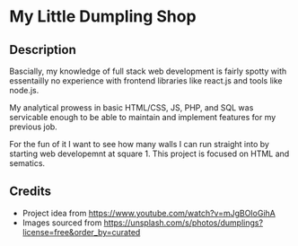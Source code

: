 # My Little Dumpling Shop
## Description
Bascially, my knowledge of full stack web development is fairly spotty with essentailly no experience with frontend libraries like react.js and tools like node.js.

My analytical prowess in basic HTML/CSS, JS, PHP, and SQL was servicable enough to be able to maintain and implement features for my previous job. 

For the fun of it I want to see how many walls I can run straight into by starting web developemnt at square 1. This project is focused on HTML and sematics.

## Credits
- Project idea from https://www.youtube.com/watch?v=mJgBOIoGihA
- Images sourced from https://unsplash.com/s/photos/dumplings?license=free&order_by=curated
